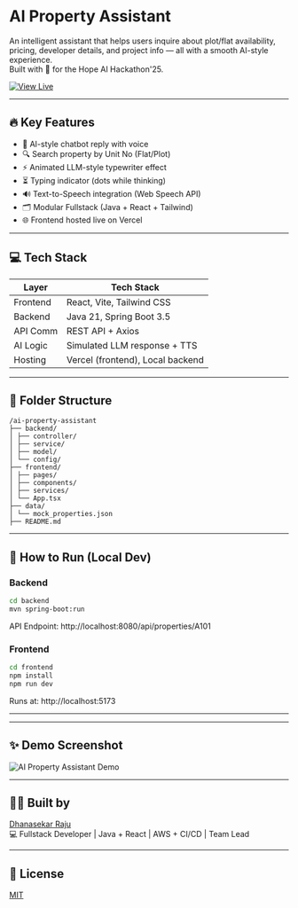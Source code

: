   # AI Property Assistant
  
  
  An intelligent assistant that helps users inquire about plot/flat availability, pricing, developer details, and project info — all with a smooth AI-style experience.  
  Built with 💙 for the Hope AI Hackathon'25.
  
  [![View Live](https://img.shields.io/badge/View%20Live-%F0%9F%9A%80-blue?style=for-the-badge)](https://ai-property-assistant.vercel.app)
  
  ---
  
  ## 🔥 Key Features
  
  - 🧠 AI-style chatbot reply with voice
  - 🔍 Search property by Unit No (Flat/Plot)
  - ⚡ Animated LLM-style typewriter effect
  - ⏳ Typing indicator (dots while thinking)
  - 🔊 Text-to-Speech integration (Web Speech API)
  - 🗂️ Modular Fullstack (Java + React + Tailwind)
  - 🌐 Frontend hosted live on Vercel
  
  ---
  
  ## 💻 Tech Stack
  
  | Layer     | Tech Stack                            |
  |-----------|----------------------------------------|
  | Frontend  | React, Vite, Tailwind CSS              |
  | Backend   | Java 21, Spring Boot 3.5               |
  | API Comm  | REST API + Axios                       |
  | AI Logic  | Simulated LLM response + TTS           |
  | Hosting   | Vercel (frontend), Local backend       |
  
  ---
  
  ## 📁 Folder Structure
  
  ```
  /ai-property-assistant
  ├── backend/
  │ ├── controller/
  │ ├── service/
  │ ├── model/
  │ └── config/
  ├── frontend/
  │ ├── pages/
  │ ├── components/
  │ ├── services/
  │ └── App.tsx
  ├── data/
  │ └── mock_properties.json
  ├── README.md
  ```
  ---
  
  ## 🚀 How to Run (Local Dev)
  
  ### Backend
  ```bash
  cd backend
  mvn spring-boot:run
  
  ```
  API Endpoint: http://localhost:8080/api/properties/A101
  
  ### Frontend
  ```bash
  cd frontend
  npm install
  npm run dev
  ```
  Runs at: http://localhost:5173
  
  ---
  
  ---
  
  ## ✨ Demo Screenshot
  
  ![AI Property Assistant Demo](https://i.ibb.co/84mVzDR3/Screenshot-from-2025-07-03-05-12-07.png)
  
  ---
  
  ## 👨‍💻 Built by
  
  [Dhanasekar Raju](https://www.linkedin.com/in/dhanasekar-raju-20471341/)  
  💻 Fullstack Developer | Java + React | AWS + CI/CD | Team Lead
  
  ---
  
  ## 📜 License
  
  [MIT](./LICENSE)
